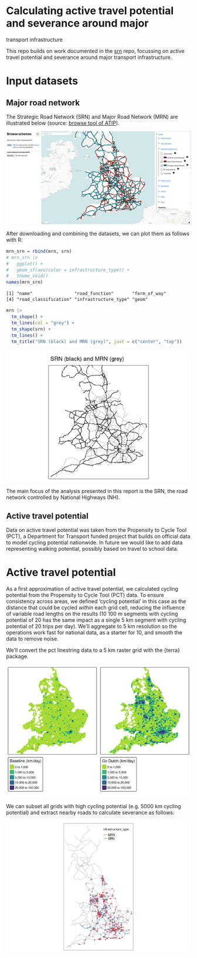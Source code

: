 # Calculating active travel potential and severance around major
transport infrastructure


This repo builds on work documented in the
[srn](https://github.com/acteng/srn) repo, focussing on active travel
potential and severance around major transport infrastructure.

# Input datasets

## Major road network

The Strategic Road Network (SRN) and Major Road Network (MRN) are
illustrated below (source: [browse tool of
ATIP](https://acteng.github.io/atip/browse.html?style=dataviz#6.2/52.917/-1.327)).

![](images/paste-1.png)

After downloading and combining the datasets, we can plot them as
follows with R:

``` r
mrn_srn = rbind(mrn, srn)
# mrn_srn |>
#   ggplot() +
#   geom_sf(aes(color = infrastructure_type)) +
#   theme_void() 
names(mrn_srn)
```

    [1] "name"                "road_function"       "form_of_way"        
    [4] "road_classification" "infrastructure_type" "geom"               

``` r
mrn |>
  tm_shape() +
  tm_lines(col = "grey") +
  tm_shape(srn) +
  tm_lines() +
  tm_title("SRN (black) and MRN (grey)", just = c("center", "top"))
```

![](README_files/figure-commonmark/combine-srn-mrn-1.png)

The main focus of the analysis presented in this report is the SRN, the
road network controlled by National Highways (NH).

## Active travel potential

Data on active travel potential was taken from the Propensity to Cycle
Tool (PCT), a Department for Transport funded project that builds on
official data to model cycling potential nationwide. In future we would
like to add data representing walking potential, possibly based on
travel to school data.

# Active travel potential

As a first approximation of active travel potential, we calculated
cycling potential from the Propensity to Cycle Tool (PCT) data. To
ensure consistency across areas, we defined ‘cycling potential’ in this
case as the distance that could be cycled *within* each grid cell,
reducing the influence of variable road lengths on the results (10 100 m
segments with cycling potential of 20 has the same impact as a single 5
km segment with cycling potential of 20 trips per day). We’ll aggregate
to 5 km resolution so the operations work fast for national data, as a
starter for 10, and smooth the data to remove noise.

We’ll convert the pct linestring data to a 5 km raster grid with the
{terra} package.

![](README_files/figure-commonmark/pct-raster-1.png)

We can subset all grids with high cycling potential (e.g. 5000 km
cycling potential) and extract nearby roads to calculate severance as
follows:

![](README_files/figure-commonmark/severance-1.png)
